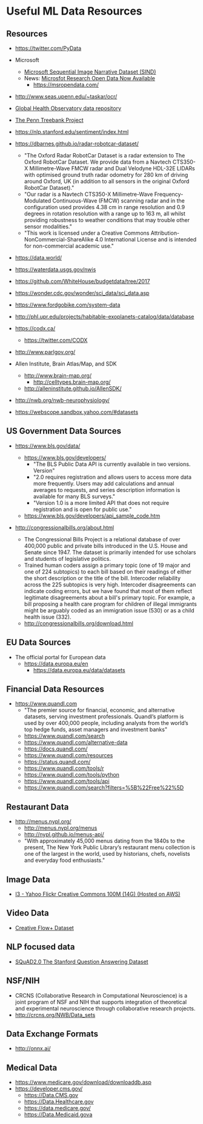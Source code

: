 
# Useful ML Data Resources

## Resources
- https://twitter.com/PyData

- Microsoft
  + [Microsoft Sequential Image Narrative Dataset (SIND)](http://www.sind.ai/)
  + News: [Microsfot Research Open Data Now Available](https://www.microsoft.com/en-us/research/blog/announcing-microsoft-research-open-data-datasets-by-microsoft-research-now-available-in-the-cloud/)
    + https://msropendata.com/ 

- http://www.seas.upenn.edu/~taskar/ocr/

- [Global Health Observatory data repository](http://apps.who.int/gho/data/node.main)

- [The Penn Treebank Project](https://www.cis.upenn.edu/~treebank/)

- https://nlp.stanford.edu/sentiment/index.html

- https://dbarnes.github.io/radar-robotcar-dataset/
  + "The Oxford Radar RobotCar Dataset is a radar extension to The Oxford RobotCar Dataset. We provide data from a Navtech CTS350-X Millimetre-Wave FMCW radar and Dual Velodyne HDL-32E LIDARs with optimised ground truth radar odometry for 280 km of driving around Oxford, UK (in addition to all sensors in the original Oxford RobotCar Dataset)."
  + "Our radar is a Navtech CTS350-X Millimetre-Wave Frequency-Modulated Continuous-Wave (FMCW) scanning radar and in the configuration used provides 4.38 cm in range resolution and 0.9 degrees in rotation resolution with a range up to 163 m, all whilst providing robustness to weather conditions that may trouble other sensor modalities."
  + "This work is licensed under a Creative Commons Attribution-NonCommercial-ShareAlike 4.0 International License and is intended for non-commercial academic use."

- https://data.world/

- https://waterdata.usgs.gov/nwis

- https://github.com/WhiteHouse/budgetdata/tree/2017

- https://wonder.cdc.gov/wonder/sci_data/sci_data.asp

- https://www.fordgobike.com/system-data

- http://phl.upr.edu/projects/habitable-exoplanets-catalog/data/database

- https://codx.ca/
  + https://twitter.com/CODX

- http://www.parlgov.org/

- Allen Institute, Brain Atlas/Map, and SDK
  + http://www.brain-map.org/
    + http://celltypes.brain-map.org/
  + http://alleninstitute.github.io/AllenSDK/

- http://nwb.org/nwb-neurophysiology/

- https://webscope.sandbox.yahoo.com/#datasets


## US Government Data Sources
- https://www.bls.gov/data/
  + https://www.bls.gov/developers/
    * "The BLS Public Data API is currently available in two versions. Version"
    * "2.0 requires registration and allows users to access more data more frequently. Users may add calculations and annual averages to requests, and series description information is available for many BLS surveys."
    * "Version 1.0 is a more limited API that does not require registration and is open for public use."
  + https://www.bls.gov/developers/api_sample_code.htm
    

- http://congressionalbills.org/about.html
  + The Congressional Bills Project is a relational database of over 400,000 public and private bills introduced in the U.S. House and Senate since 1947. The dataset is primarily intended for use scholars and students of legislative politics. 
  + Trained human coders assign a primary topic (one of 19 major and one of 224 subtopics) to each bill based on their readings of either the short description or the title of the bill. Intercoder reliability across the 225 subtopics is very high. Intercoder disagreements can indicate coding errors, but we have found that most of them reflect legitimate disagreements about a bill's primary topic. For example, a bill proposing a health care program for children of illegal immigrants might be arguably coded as an immigration issue (530) or as a child health issue (332). 
  + http://congressionalbills.org/download.html


## EU Data Sources

- The official portal for European data
  + https://data.europa.eu/en
    * https://data.europa.eu/data/datasets



## Financial Data Resources
- https://www.quandl.com
  + "The premier source for financial, economic, and alternative datasets, serving investment professionals. Quandl’s platform is used by over 400,000 people, including analysts from the world’s top hedge funds, asset managers and investment banks"
  + https://www.quandl.com/search
  + https://www.quandl.com/alternative-data
  + https://docs.quandl.com/
  + https://www.quandl.com/resources
  + https://status.quandl.com/
  + https://www.quandl.com/tools/r
  + https://www.quandl.com/tools/python
  + https://www.quandl.com/tools/api
  + https://www.quandl.com/search?filters=%5B%22Free%22%5D

## Restaurant Data

- http://menus.nypl.org/
  + http://menus.nypl.org/menus
  + http://nypl.github.io/menus-api/
  + "With approximately 45,000 menus dating from the 1840s to the present, The New York Public Library’s restaurant menu collection is one of the largest in the world, used by historians, chefs, novelists and everyday food enthusiasts."


## Image Data
- [I3 - Yahoo Flickr Creative Commons 100M (14G) (Hosted on AWS)](https://webscope.sandbox.yahoo.com/catalog.php?datatype=i&did=67)



## Video Data
- [Creative Flow+ Dataset](https://www.cs.toronto.edu/creativeflow/)


## NLP focused data
- [SQuAD2.0 The Stanford Question Answering Dataset](https://rajpurkar.github.io/SQuAD-explorer/)




## NSF/NIH
- CRCNS (Collaborative Research in Computational Neuroscience) is a joint program of NSF and NIH that supports integration of theoretical and experimental neuroscience through collaborative research projects.
- http://crcns.org/NWB/Data_sets


## Data Exchange Formats
- http://onnx.ai/


## Medical Data
- https://www.medicare.gov/download/downloaddb.asp
- https://developer.cms.gov/
  + https://Data.CMS.gov
  + https://Data.Healthcare.gov
  + https://data.medicare.gov/
  + https://Data.Medicaid.gova

